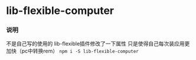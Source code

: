 # lib-flexible-computer


### 说明 
不是自己写的使用的 lib-flexible插件修改了一下属性 只是使得自己每次装应用更加快（pc中转换rem）
`npm i -S lib-flexible-computer`
